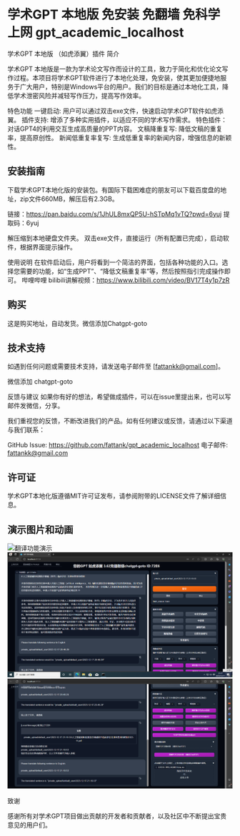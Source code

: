 # 学术GPT 本地版 免安装 免翻墙 免科学上网 gpt_academic_localhost
学术GPT 本地版 （如虎添翼）插件
简介

学术GPT 本地版是一款为学术论文写作而设计的工具，致力于简化和优化论文写作过程。本项目将学术GPT软件进行了本地化处理，免安装，使其更加便捷地服务于广大用户，特别是Windows平台的用户。我们的目标是通过本地化工具，降低学术泄密风险并减轻写作压力，提高写作效率。

特色功能
一键启动: 用户可以通过双击exe文件，快速启动学术GPT软件如虎添翼。
插件支持: 增添了多种实用插件，以适应不同的学术写作需求。
特色插件：对话GPT4的利用交互生成高质量的PPT内容。
文稿降重复写: 降低文稿的重复率，提高原创性。
新闻低重复率复写: 生成低重复率的新闻内容，增强信息的新颖性。

## 安装指南
下载学术GPT本地化版的安装包。有国际下载困难症的朋友可以下载百度盘的地址，zip文件660MB，解压后有2.3GB。

链接：https://pan.baidu.com/s/1JhUL8mxQP5U-hSTpMq1vTQ?pwd=6yuj 
提取码：6yuj

解压缩到本地硬盘文件夹。
双击exe文件，直接运行（所有配置已完成），启动软件，根据界面提示操作。

使用说明
在软件启动后，用户将看到一个简洁的界面，包括各种功能的入口。选择您需要的功能，如“生成PPT”、“降低文稿重复率”等，然后按照指引完成操作即可。
哔哩哔哩 bilibili讲解视频：https://www.bilibili.com/video/BV17T4y1p7zR

## 购买
这是购买地址，自动发货。微信添加Chatgpt-goto

## 技术支持

如遇到任何问题或需要技术支持，请发送电子邮件至 [fattankk@gmail.com]。

微信添加 chatgpt-goto

反馈与建议
如果你有好的想法，希望做成插件，可以在issue里提出来，也可以写邮件发微信，分享。

我们重视您的反馈，不断改进我们的产品。如有任何建议或反馈，请通过以下渠道与我们联系：

GitHub Issue: https://github.com/fattank/gpt_academic_localhost
电子邮件: fattankk@gmail.com

## 许可证

学术GPT本地化版遵循MIT许可证发布，请参阅附带的LICENSE文件了解详细信息。

## 演示图片和动画
![翻译功能演示](https://github.com/fattank/gpt_academic_localhost/blob/main/12%E6%9C%8829%E6%97%A5%20-%E5%90%88%E6%88%90%E5%B1%95%E7%A4%BA.gif)
![基础函数新增的功能](https://github.com/fattank/gpt_academic_localhost/blob/main/%E5%AD%A6%E6%9C%AF%E7%95%8C%E9%9D%A2%E8%A7%A3%E8%AF%BB.png)
![函数插件区新增功能](https://github.com/fattank/gpt_academic_localhost/blob/main/%E5%AD%A6%E6%9C%AF%E7%95%8C%E9%9D%A2%E8%A7%A3%E8%AF%BB2.png)

致谢

感谢所有对学术GPT项目做出贡献的开发者和贡献者，以及社区中不断提出宝贵意见的用户们。
